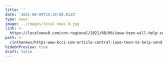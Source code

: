 ```yaml
---
title: ''
date: '2021-08-09T15:38:08.812Z'
type: news
image: ../images/local news 8.jpg
link: >-
  https://localnews8.com/cnn-regional/2021/08/06/iowa-teen-will-help-send-feminine-hygiene-products-to-kenya/
path: >-
  /inthenews/https-www-kcci-com-article-central-iowa-teen-to-help-send-feminine-hygiene-products-to-kenya-37237606-
hideOnPreview: true
draft: false
---
```

